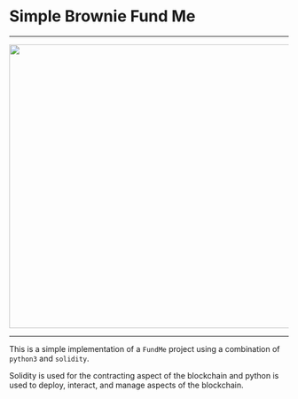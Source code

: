 # Simple Brownie Fund Me

---

<p align="center">
  <img width="512" height="512" src="https://cdn-icons-png.flaticon.com/512/1182/1182189.png">
</p>

---

This is a simple implementation of a `FundMe` project using a combination of `python3` and `solidity`.

Solidity is used for the contracting aspect of the blockchain and python is used to deploy, interact, and manage aspects of the blockchain.